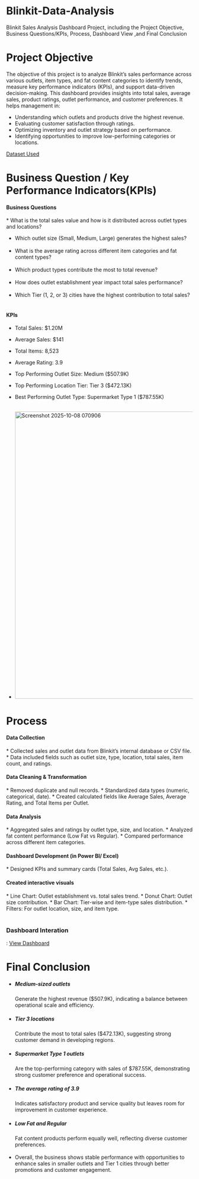 # Blinkit-Data-Analysis
Blinkit Sales Analysis Dashboard Project, including the Project Objective, Business Questions/KPIs, Process, Dashboard View ,and Final Conclusion

# Project Objective
The objective of this project is to analyze Blinkit’s sales performance across various outlets, item types, and fat content categories to identify trends, measure key performance indicators (KPIs), and support data-driven decision-making.
This dashboard provides insights into total sales, average sales, product ratings, outlet performance, and customer preferences. It helps management in:

* Understanding which outlets and products drive the highest revenue.
* Evaluating customer satisfaction through ratings.
* Optimizing inventory and outlet strategy based on performance.
* Identifying opportunities to improve low-performing categories or locations.

<a href="https://github.com/DeepakfromSIT/Blinkit-Data-Analysis/blob/main/BlinkIT%20Grocery%20Data.xlsx">Dataset Used</a>

# Business Question / Key Performance Indicators(KPIs)

<h4>Business Questions</h4>
* What is the total sales value and how is it distributed across outlet types and locations?

* Which outlet size (Small, Medium, Large) generates the highest sales?<br></br>
* What is the average rating across different item categories and fat content types?<br></br>
* Which product types contribute the most to total revenue?<br></br>
* How does outlet establishment year impact total sales performance?<br></br>
* Which Tier (1, 2, or 3) cities have the highest contribution to total sales?<br></br>

<h4>KPIs</h4>

* Total Sales: $1.20M
* Average Sales: $141
* Total Items: 8,523
* Average Rating: 3.9
* Top Performing Outlet Size: Medium ($507.9K)
* Top Performing Location Tier: Tier 3 ($472.13K)
* Best Performing Outlet Type: Supermarket Type 1 ($787.55K) <br> </br>
  

* <img width="1308" height="774" alt="Screenshot 2025-10-08 070906" src="https://github.com/user-attachments/assets/059ba4a6-a4a5-4b88-a4c6-3c8fb82af984" />


# Process

<h4>Data Collection</h4>
* Collected sales and outlet data from Blinkit’s internal database or CSV file.
* Data included fields such as outlet size, type, location, total sales, item count, and ratings.

<h4>Data Cleaning & Transformation</h4>
* Removed duplicate and null records.
* Standardized data types (numeric, categorical, date).
* Created calculated fields like Average Sales, Average Rating, and Total Items per Outlet.

<h4>Data Analysis</h4>
* Aggregated sales and ratings by outlet type, size, and location.
* Analyzed fat content performance (Low Fat vs Regular).
* Compared performance across different item categories.

<h4> Dashboard Development (in Power BI/ Excel)</h4>
* Designed KPIs and summary cards (Total Sales, Avg Sales, etc.).

<h4>Created interactive visuals</h4>
* Line Chart: Outlet establishment vs. total sales trend.
* Donut Chart: Outlet size contribution.
* Bar Chart: Tier-wise and item-type sales distribution.
* Filters: For outlet location, size, and item type.<br></br>

<h3>Dashboard Interation</h3>: <a href="https://github.com/DeepakfromSIT/Blinkit-Data-Analysis/blob/main/Blinkit.pbix">View Dashboard</a>

# Final Conclusion

* <h5>Medium-sized outlets</h5>Generate the highest revenue ($507.9K), indicating a balance between operational scale and efficiency.
* <h5>Tier 3 locations</h5>Contribute the most to total sales ($472.13K), suggesting strong customer demand in developing regions.
* <h5>Supermarket Type 1 outlets</h5>Are the top-performing category with sales of $787.55K, demonstrating strong customer preference and operational success.
* <h5>The average rating of 3.9</h5>Indicates satisfactory product and service quality but leaves room for improvement in customer experience.
* <h5>Low Fat and Regular</h5>Fat content products perform equally well, reflecting diverse customer preferences.<br></br>
* Overall, the business shows stable performance with opportunities to enhance sales in smaller outlets and Tier 1 cities through better promotions and customer engagement.


